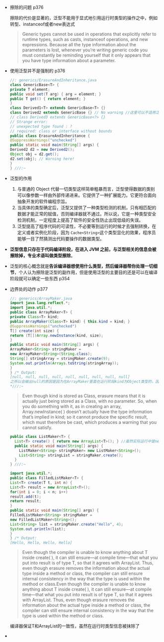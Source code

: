 - 擦除的问题 p376

  擦除的代价是显著的，泛型不能用于显式地引用运行时类型的操作之中，例如转型、instanceof或者new表达式

  > Generic types cannot be used in operations that explicitly refer to runtime types, such as casts, instanceof operations, and new expressions. Because all the type information about the parameters is lost, whenever you’re writing generic code you must constantly be reminding yourself that it only appears that you have type information about a parameter.

- 使用泛型并不是强制的 p376

  ```java
  //: generics/ErasureAndInheritance.java
  class GenericBase<T> {
  private T element;
  public void set(T arg) { arg = element; }
  public T get() { return element; }
  }
  class Derived1<T> extends GenericBase<T> {}
  class Derived2 extends GenericBase {} // No warning //这里可以不适用泛型
  // class Derived3 extends GenericBase<?> {}
  // Strange error:
  // unexpected type found : ?
  // required: class or interface without bounds
  public class ErasureAndInheritance {
  @SuppressWarnings("unchecked")
  public static void main(String[] args) {
  Derived2 d2 = new Derived2();
  Object obj = d2.get();
  d2.set(obj); // Warning here!
  }
  } ///:~
  ```

- 泛型的作用

  1. 与普通的 Object 代替一切类型这样简单粗暴而言，泛型使得数据的类别可以像参数一样由外部传递进来。它提供了一种扩展能力。它更符合面向抽象开发的软件编程宗旨。
  2. 当具体的类型确定后，泛型又提供了一种类型检测的机制，只有相匹配的数据才能正常的赋值，否则编译器就不通过。所以说，它是一种类型安全检测机制，一定程度上提高了软件的安全性防止出现低级的失误。
  3. 泛型提高了程序代码的可读性，不必要等到运行的时候才去强制转换，在定义或者实例化阶段，因为 `Cache<String>`这个类型显化的效果，程序员能够一目了然猜测出代码要操作的数据类型。

- **泛型信息只存在于代码编译阶段，在进入 JVM 之前，与泛型相关的信息会被擦除掉，专业术语叫做类型擦除**。

- 泛型的核心概念就是**告诉编译器想使用什么类型，然后编译器帮你处理一切细节**，个人认为擦除是泛型的副作用，但是使用泛型的主要目的还是可以在编译阶段就可以确定一些东西 p354

- 边界处的动作 p377

  ```java
  //: generics/ArrayMaker.java
  import java.lang.reflect.*;
  import java.util.*;
  public class ArrayMaker<T> {
  private Class<T> kind;
  public ArrayMaker(Class<T> kind) { this.kind = kind; }
  @SuppressWarnings("unchecked")
  T[] create(int size) {
  return (T[])Array.newInstance(kind, size);
  }
  public static void main(String[] args) {
  ArrayMaker<String> stringMaker =
  new ArrayMaker<String>(String.class);
  String[] stringArray = stringMaker.create(9);
  System.out.println(Arrays.toString(stringArray));
  }
  } /* Output:
  [null, null, null, null, null, null, null, null, null]
  之所以会输出null的原因是因为在ArrayMaker里面在运行阶段kind为Object类型的，因此全部都是object类型
  *///:~
  ```

  > Even though kind is stored as Class<T>, erasure means that it is actually just being stored as a Class, with no parameter. So, when you do something with it, as in creating an array, Array.newInstance( ) doesn’t actually have the type information that’s implied in kind; so it cannot produce the specific result, which must therefore be cast, which produces a warning that you cannot satisfy.

  ```java
  public class ListMaker<T> {
    List<T> create() { return new ArrayList<T>(); } //虽然实际运行中是new ArrayList()，但是如果去掉<T>的话，编译器会给出warning
    public static void main(String[] args) {
      ListMaker<String> stringMaker= new ListMaker<String>();
      List<String> stringList = stringMaker.create();
    }
  } ///:~
  ```

  ```java
  import java.util.*;
  public class FilledListMaker<T> {
  List<T> create(T t, int n) {
  List<T> result = new ArrayList<T>();
  for(int i = 0; i < n; i++)
  result.add(t);
  return result;
  }
  public static void main(String[] args) {
  FilledListMaker<String> stringMaker =
  new FilledListMaker<String>();
  List<String> list = stringMaker.create("Hello", 4);
  System.out.println(list);
  }
  } /* Output:
  [Hello, Hello, Hello, Hello]
  ```

  > Even though the compiler is unable to know anything about T inside create( ), it can still ensure—at compile time—that what you put into result is of type T, so that it agrees with ArrayList<T>. Thus, even though erasure removes the information about the actual type inside a method or class, the compiler can still ensure internal consistency in the way that the type is used within the method or class.Even though the compiler is unable to know anything about T inside create( ), it can still ensure—at compile time—that what you put into result is of type T, so that it agrees with ArrayList<T>. Thus, even though erasure removes the information about the actual type inside a method or class, the compiler can still ensure internal consistency in the way that the type is used within the method or class.

  编译器保证T和ArrayList<T>的一致性，虽然在运行时类型信息被抹除了

- 